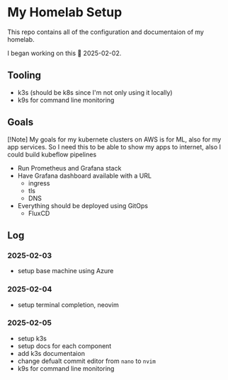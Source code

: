 # My Homelab Setup

This repo contains all of the configuration and documentaion of my homelab.

I began working on this 📅 2025-02-02.

## Tooling

- k3s (should be k8s since I'm not only using it locally)
- k9s for command line monitoring

## Goals

[!Note]
My goals for my kubernete clusters on AWS is for ML, also for my app services.
So I need this to be able to show my apps to internet, also I could build kubeflow pipelines

- Run Prometheus and Grafana stack
- Have Grafana dashboard available with a URL
    * ingress
    * tls
    * DNS
- Everything should be deployed using GitOps
    * FluxCD

## Log

### 2025-02-03

- setup base machine using Azure

### 2025-02-04

- setup terminal completion, neovim

### 2025-02-05

- setup k3s
- setup docs for each component
- add k3s documentaion
- change defualt commit editor from `nano` to `nvim`
- k9s for command line monitoring
